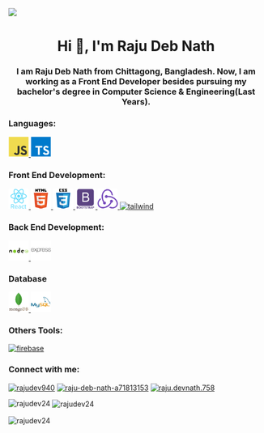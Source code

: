 ![](https://scontent.fcgp3-1.fna.fbcdn.net/v/t1.6435-9/s960x960/243540407_1735868176599111_9147833381102584993_n.jpg?_nc_cat=108&ccb=1-5&_nc_sid=8bfeb9&_nc_ohc=e7EbJn5lIdQAX8uKQ-1&_nc_ht=scontent.fcgp3-1.fna&oh=bc74fc4fbbbf1e834fdf14e2a0587ecc&oe=61846548)

<h1 align="center">Hi 👋, I'm Raju Deb Nath</h1>
<h3 align="center">I am Raju Deb Nath from Chittagong, Bangladesh. Now, I am working as a Front End Developer besides pursuing my bachelor's degree in Computer Science & Engineering(Last Years).</h3>

<h3 align="left">Languages:</h3>
<p align="left"> <a href="https://developer.mozilla.org/en-US/docs/Web/JavaScript" target="_blank"> <img src="https://raw.githubusercontent.com/devicons/devicon/master/icons/javascript/javascript-original.svg" alt="javascript" width="40" height="40"/> </a><a href="https://www.typescriptlang.org/" target="_blank"> <img src="https://raw.githubusercontent.com/devicons/devicon/master/icons/typescript/typescript-original.svg" alt="typescript" width="40" height="40"/> </a>
</p>
<h3 align="left">Front End Development:</h3>
<p align="left"> <a href="https://reactjs.org/" target="_blank"> <img src="https://raw.githubusercontent.com/devicons/devicon/master/icons/react/react-original-wordmark.svg" alt="react" width="40" height="40"/> </a><a href="https://www.w3.org/html/" target="_blank"> <img src="https://raw.githubusercontent.com/devicons/devicon/master/icons/html5/html5-original-wordmark.svg" alt="html5" width="40" height="40"/> </a><a href="https://www.w3schools.com/css/" target="_blank"> <img src="https://raw.githubusercontent.com/devicons/devicon/master/icons/css3/css3-original-wordmark.svg" alt="css3" width="40" height="40"/> </a> <a href="https://getbootstrap.com" target="_blank"> <img src="https://raw.githubusercontent.com/devicons/devicon/master/icons/bootstrap/bootstrap-plain-wordmark.svg" alt="bootstrap" width="40" height="40"/> </a> <a href="https://redux.js.org" target="_blank"> <img src="https://raw.githubusercontent.com/devicons/devicon/master/icons/redux/redux-original.svg" alt="redux" width="40" height="40"/> </a> <a href="https://tailwindcss.com/" target="_blank"> <img src="https://www.vectorlogo.zone/logos/tailwindcss/tailwindcss-icon.svg" alt="tailwind" width="40" height="40"/> </a> 
</p>

<h3 align="left">Back End Development:</h3>
<p align="left"> <a href="https://nodejs.org" target="_blank"> <img src="https://raw.githubusercontent.com/devicons/devicon/master/icons/nodejs/nodejs-original-wordmark.svg" alt="nodejs" width="40" height="40"/> </a><a href="https://expressjs.com" target="_blank"> <img src="https://raw.githubusercontent.com/devicons/devicon/master/icons/express/express-original-wordmark.svg" alt="express" width="40" height="40"/> </a>
</p>
<h3 align="left">Database</h3>
<p align="left"> 
  <a href="https://www.mongodb.com/" target="_blank"> <img src="https://raw.githubusercontent.com/devicons/devicon/master/icons/mongodb/mongodb-original-wordmark.svg" alt="mongodb" width="40" height="40"/> </a> <a href="https://www.mysql.com/" target="_blank"> <img src="https://raw.githubusercontent.com/devicons/devicon/master/icons/mysql/mysql-original-wordmark.svg" alt="mysql" width="40" height="40"/> </a> 
</p>

<h3 align="left">Others Tools:</h3>
<p align="left">   <a href="https://firebase.google.com/" target="_blank"> <img src="https://www.vectorlogo.zone/logos/firebase/firebase-icon.svg" alt="firebase" width="40" height="40"/> </a>   
</p>


<h3 align="left">Connect with me:</h3>
<p align="left">
<a href="https://twitter.com/rajudev940" target="blank"><img align="center" src="https://raw.githubusercontent.com/rahuldkjain/github-profile-readme-generator/master/src/images/icons/Social/twitter.svg" alt="rajudev940" height="30" width="40" /></a>
<a href="https://linkedin.com/in/raju-deb-nath-a71813153" target="blank"><img align="center" src="https://raw.githubusercontent.com/rahuldkjain/github-profile-readme-generator/master/src/images/icons/Social/linked-in-alt.svg" alt="raju-deb-nath-a71813153" height="30" width="40" /></a>
<a href="https://fb.com/raju.devnath.758" target="blank"><img align="center" src="https://raw.githubusercontent.com/rahuldkjain/github-profile-readme-generator/master/src/images/icons/Social/facebook.svg" alt="raju.devnath.758" height="30" width="40" /></a>
</p>

<p><img align="left" src="https://github-readme-stats.vercel.app/api/top-langs?username=rajudev24&show_icons=true&locale=en&layout=compact" alt="rajudev24" /></p>

<p>&nbsp;<img align="center" src="https://github-readme-stats.vercel.app/api?username=rajudev24&show_icons=true&locale=en" alt="rajudev24" /></p>

<p><img align="center" src="https://github-readme-streak-stats.herokuapp.com/?user=rajudev24&" alt="rajudev24" /></p>


<!--
**rajudev24/rajudev24** is a ✨ _special_ ✨ repository because its `README.md` (this file) appears on your GitHub profile.

Here are some ideas to get you started:

- 🔭 I’m currently working on ...
- 🌱 I’m currently learning ...
- 👯 I’m looking to collaborate on ...
- 🤔 I’m looking for help with ...
- 💬 Ask me about ...
- 📫 How to reach me: ...
- 😄 Pronouns: ...
- ⚡ Fun fact: ...
